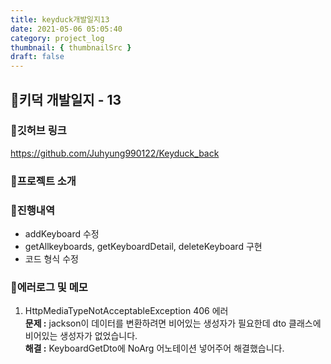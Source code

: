 ```yaml
---
title: keyduck개발일지13
date: 2021-05-06 05:05:40
category: project_log
thumbnail: { thumbnailSrc }
draft: false
---
```

## 🌟키덕 개발일지 - 13

### 🎯깃허브 링크 
https://github.com/Juhyung990122/Keyduck_back

### 🎯프로젝트 소개

### 🎯진행내역
- addKeyboard 수정
- getAllkeyboards, getKeyboardDetail, deleteKeyboard 구현
- 코드 형식 수정

### 🎯에러로그 및 메모
1. HttpMediaTypeNotAcceptableException 406 에러<br>
**문제 :** jackson이 데이터를 변환하려면 비어있는 생성자가 필요한데 dto 클래스에 비어있는 생성자가 없었습니다.<br>
**해결 :** KeyboardGetDto에 NoArg 어노테이션 넣어주어 해결했습니다.